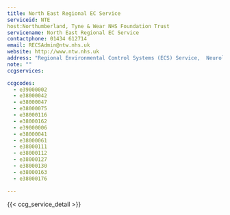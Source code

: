 ```yaml
---
title: North East Regional EC Service
serviceid: NTE
host:Northumberland, Tyne & Wear NHS Foundation Trust
servicename: North East Regional EC Service
contactphone: 01434 612714
email: RECSAdmin@ntw.nhs.uk
website: http://www.ntw.nhs.uk
address: "Regional Environmental Control Systems (ECS) Service,  Neurological Services, Special Care Group, Northumberland, Tyne & Wear NHS Foundation Trust, Chad House, Corbridge Road, Hexham, Northumberland NE46 1QJ"
note: ""
ccgservices:

ccgcodes:
  - e39000002
  - e38000042
  - e38000047
  - e38000075
  - e38000116
  - e38000162
  - e39000006
  - e38000041
  - e38000061
  - e38000111
  - e38000112
  - e38000127
  - e38000130
  - e38000163
  - e38000176

---
```


{{< ccg_service_detail >}}
